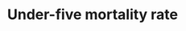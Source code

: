 ---
actual_indicator_available: Mortality rate for infants and children younger than 5
  years old in the United States
actual_indicator_available_description: Mortality rate for infants and children younger
  than 5 years old per 1,000 live births
computation_units: Individual
data_non_statistical: false
date_of_national_source_publication: December, 2016
goal_meta_link: http://unstats.un.org/sdgs/files/metadata-compilation/Metadata-Goal-3.pdf
graph_title: Mortality rate for US infants and children younger than 5 years old
graph_type: line
has_metadata: true
indicator: 3.2.1
indicator_definition: The probability of a child born in a specific year or period
  dying before reaching the age of 5 years, if subject to age_ specific mortality
  rates of that period, expressed per 1000 live births. The under_five mortality rate
  as defined here is, strictly speaking, not a rate (i.e. the number of deaths divided
  by the number of population at risk during a certain period of time) but a probability
  of death derived from a life table and expressed as a rate per 1000 live births.
indicator_name: Under-five mortality rate
indicator_sort_order: 03-02-01
indicator_variable: under5_mortalityrate
layout: indicator
method_of_computation: 'Number of deaths among children aged 0-4 years (0-59 months
  of age), broken down by age groups / Number of live births Method of measurement
  The most frequently used methods using the above_mentioned data sources are as follows:
  Civil registration: Number of deaths at age 0_5 and population of the same age are
  used to calculate death rates which are then converted into age_specific probability
  of dying.Census and surveys: An indirect method is used based on questions to each
  woman of reproductive age as to how many children she has ever given birth to and
  how many are still alive. The Brass method and model life tables are then used to
  obtain an estimate of under_five and infant mortality rates. Census often includes
  questions on household deaths in the last 12 months, which can be used to calculate
  mortality estimates.Surveys: A direct method is used based on birth history - a
  series of detailed questions on each child a woman has given birth to during her
  lifetime. Neonatal, post_neonatal, infant, child and under_five mortality estimates
  can be derived from full birth history module.Method of estimation The United Nation
  Inter_agency Group for Child Mortality Estimation (UN_IGME) produces trends of under_five
  mortality with a standardized methodology depending on the type and quality of source
  of data available. The UN IGME applies the Bayesian B_splines bias_reduction model
  to empirical data to derive trend estimates of under_five mortality for all countries.
  See the UN IGME link for details. The UN GME estimates are not necessarily the same
  as the official national data. Predominant type of statistics: adjusted and estimated.'
national_geographical_coverage: United States
periodicity: Annual
permalink: /3-2-1/
published: true
reporting_status: complete
scheduled_update_by_national_source: December, 2017
sdg_goal: 3
source_active_1: true
source_agency_staff_email_1: AMBranum@cdc.gov
source_agency_staff_name_1: Mortality Statistics Branch, Division of Vital Statistics,
  National Center for Health Statistics
source_agency_survey_dataset_1: 'National Vital Statistics System, Underlying Cause
  of Death data file '
source_notes_1: null
source_organisation_1: 'National Vital Statistics System, Underlying Cause of Death
  data file '
source_title_1: null
source_url_1: http://www.cdc.gov/nchs/data_access/vitalstatsonline.htm
target: By 2030, end preventable deaths of newborns and children under 5 years of
  age, with all countries aiming to reduce neonatal mortality to at least as low as
  12 per 1,000 live births and under-5 mortality to at least as low as 25 per 1,000
  live births.
target_id: '3.2'
title: Under-five mortality rate
un_custodial_agency: UNICEF (DESA Population Divsion, World Bank)
un_designated_tier: '1'
us_method_of_computation: Number of deaths to infants and children younger than 5
  years divided by the number of births for a given year, expressed per 1,000 live
  births
variable_description: null
variable_notes: null
---
